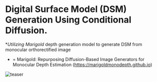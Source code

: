 # Digital Surface Model (DSM) Generation Using Conditional Diffusion. 
**Utilizing Marigold* depth generation model to generate DSM from monocular orthorectified image
 * = Marigold: Repurposing Diffusion-Based Image Generators for Monocular Depth Estimation (https://marigoldmonodepth.github.io)

![teaser](doc/teaser_collage_transparant.png)


